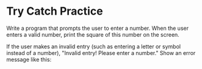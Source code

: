 # Try Catch Practice

Write a program that prompts the user to enter a number. When the user enters a valid number, print the square of this number on the screen. 

If the user makes an invalid entry (such as entering a letter or symbol instead of a number), "Invalid entry! Please enter a number." Show an error message like this:
